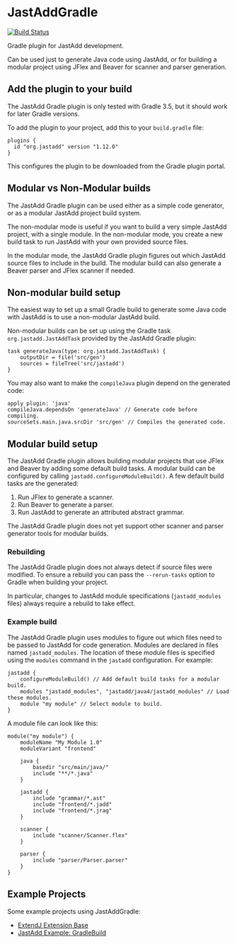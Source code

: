 # JastAddGradle

[![Build Status](https://travis-ci.org/jastadd/jastaddgradle.svg?branch=master)](https://travis-ci.org/jastadd/jastaddgradle)

Gradle plugin for JastAdd development.

Can be used just to generate Java code using JastAdd, or for building a
modular project using JFlex and Beaver for scanner and parser generation.

## Add the plugin to your build

The JastAdd Gradle plugin is only tested with Gradle 3.5, but it should work
for later Gradle versions.

To add the plugin to your project, add this to your `build.gradle` file:

    plugins {
      id "org.jastadd" version "1.12.0"
    }


This configures the plugin to be downloaded from the Gradle plugin portal.

## Modular vs Non-Modular builds

The JastAdd Gradle plugin can be used either as a simple code generator,
or as a modular JastAdd project build system.

The non-modular mode is useful if you want to build a very simple JastAdd project,
with a single module. In the non-modular mode, you create a new build task
to run JastAdd with your own provided source files.

In the modular mode, the JastAdd Gradle plugin figures out which JastAdd source
files to include in the build. The modular build can also generate a Beaver
parser and JFlex scanner if needed.


## Non-modular build setup

The easiest way to set up a small Gradle build to generate some Java code with
JastAdd is to use a non-modular JastAdd build.

Non-modular builds can be set up using the Gradle task
`org.jastadd.JastAddTask` provided by the JastAdd Gradle plugin:

    task generateJava(type: org.jastadd.JastAddTask) {
        outputDir = file('src/gen')
        sources = fileTree('src/jastadd')
    }


You may also want to make the `compileJava` plugin depend on the generated code:

    apply plugin: 'java'
    compileJava.dependsOn 'generateJava' // Generate code before compiling.
    sourceSets.main.java.srcDir 'src/gen' // Compiles the generated code.


## Modular build setup

The JastAdd Gradle plugin allows building modular projects that use JFlex and
Beaver by adding some default build tasks. A modular build can be configured by
calling `jastadd.configureModuleBuild()`.  A few default build tasks are
the generated:

1. Run JFlex to generate a scanner.
2. Run Beaver to generate a parser.
3. Run JastAdd to generate an attributed abstract grammar.

The JastAdd Gradle plugin does not yet support other scanner and parser
generator tools for modular builds.


### Rebuilding

The JastAdd Gradle plugin does not always detect if source files were modified.
To ensure a rebuild you can pass the `--rerun-tasks` option to Gradle when
building your project.

In particular, changes to JastAdd module specifications (`jastadd_modules` files)
always require a rebuild to take effect.

### Example build

The JastAdd Gradle plugin uses modules to figure out which files need to be passed
to JastAdd for code generation.  Modules are declared in files named
`jastadd_modules`. The location of these module files is specified using the
`modules` command in the `jastadd` configuration. For example:

    jastadd {
        configureModuleBuild() // Add default build tasks for a modular build.
        modules "jastadd_modules", "jastadd/java4/jastadd_modules" // Load these modules.
        module "my module" // Select module to build.
    }


A module file can look like this:

    module("my module") {
        moduleName "My Module 1.0"
        moduleVariant "frontend"

        java {
            basedir "src/main/java/"
            include "**/*.java"
        }

        jastadd {
            include "grammar/*.ast"
            include "frontend/*.jadd"
            include "frontend/*.jrag"
        }

        scanner {
            include "scanner/Scanner.flex"
        }

        parser {
            include "parser/Parser.parser"
        }
    }


## Example Projects

Some example projects using JastAddGradle:

* [ExtendJ Extension Base](https://bitbucket.org/extendj/extension-base)
* [JastAdd Example: GradleBuild](http://jastadd.org/web/examples.php?example=GradleBuild)
